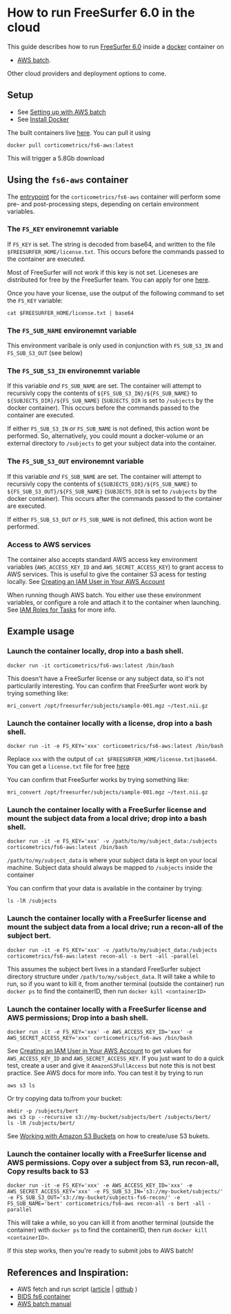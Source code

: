 # How to run FreeSurfer 6.0 in the cloud

This guide describes how to run [FreeSurfer 6.0](https://surfer.nmr.mgh.harvard.edu/fswiki/ReleaseNotes) inside a [docker](https://www.docker.com/) container on 
  - [AWS batch](https://aws.amazon.com/batch/).

Other cloud providers and deployment options to come.

## Setup

- See [Setting up with AWS batch](http://docs.aws.amazon.com/batch/latest/userguide/get-set-up-for-aws-batch.html)
- See [Install Docker](https://docs.docker.com/engine/installation/)

The built containers live [here](https://hub.docker.com/u/corticometrics/).  You can pull it using
```
docker pull corticometrics/fs6-aws:latest 
```
This will trigger a 5.8Gb download

## Using the `fs6-aws` container

The [entrypoint](./docker/entrypoint-aws.bash) for the `corticometrics/fs6-aws` container will perform some pre- and post-processing steps, depending on certain environment variables.

### The `FS_KEY` environemnt variable

If `FS_KEY` is set.  The string is decoded from base64, and written to the file `$FREESURFER_HOME/license.txt`.  This occurs before the commands passed to the container are executed.

Most of FreeSurfer will not work if this key is not set.  Liceneses are distributed for free by the FreeSurfer team.  You can apply for one [here](https://surfer.nmr.mgh.harvard.edu/registration.html).

Once you have your license, use the output of the following command to set the `FS_KEY` variable:
```
cat $FREESURFER_HOME/license.txt | base64
```

### The `FS_SUB_NAME` environemnt variable

This environment varibale is only used in conjunction with `FS_SUB_S3_IN` and `FS_SUB_S3_OUT` (see below)

### The `FS_SUB_S3_IN` environemnt variable

If this variable *and* `FS_SUB_NAME` are set.  The container will attempt to recursivly copy the contents of `${FS_SUB_S3_IN}/${FS_SUB_NAME}` to `${SUBJECTS_DIR}/${FS_SUB_NAME}` (`SUBJECTS_DIR` is set to `/subjects` by the docker container).  This occurs before the commands passed to the container are executed.  

If either `FS_SUB_S3_IN` *or* `FS_SUB_NAME` is not defined, this action wont be performed.  So, alternatively, you could mount a docker-volume or an external directory to `/subjects` to get your subject data into the container.

### The `FS_SUB_S3_OUT` environemnt variable

If this variable *and* `FS_SUB_NAME` are set.  The container will attempt to recursivly copy the contents of `${SUBJECTS_DIR}/${FS_SUB_NAME}` to `${FS_SUB_S3_OUT}/${FS_SUB_NAME}` (`SUBJECTS_DIR` is set to `/subjects` by the docker container).  This occurs after the commands passed to the container are executed.  

If either `FS_SUB_S3_OUT` *or* `FS_SUB_NAME` is not defined, this action wont be performed.  

### Access to AWS services

The container also accepts standard AWS access key environment variables (`AWS_ACCESS_KEY_ID` and `AWS_SECRET_ACCESS_KEY`) to grant access to AWS services.  This is useful to give the container S3 acess for testing locally.  See [Creating an IAM User in Your AWS Account](http://docs.aws.amazon.com/IAM/latest/UserGuide/id_users_create.html)

When running though AWS batch.  You either use these environment variables, or configure a role and attach it to the container when launching.  See [IAM Roles for Tasks](http://docs.aws.amazon.com/AmazonECS/latest/developerguide/task-iam-roles.html) for more info.

## Example usage

### Launch the container locally, drop into a bash shell.

```
docker run -it corticometrics/fs6-aws:latest /bin/bash
```

This doesn't have a FreeSurfer license or any subject data, so it's not particularily interesting.  You can confirm that FreeSurfer wont work by trying something like:

```
mri_convert /opt/freesurfer/subjects/sample-001.mgz ~/test.nii.gz
```

### Launch the container locally with a license, drop into a bash shell.

```
docker run -it -e FS_KEY='xxx' corticometrics/fs6-aws:latest /bin/bash
```

Replace `xxx` with the output of `cat $FREESURFER_HOME/license.txt|base64`.  You can get a `license.txt` file for free [here](https://surfer.nmr.mgh.harvard.edu/registration.html)

You can confirm that FreeSurfer works by trying something like:

```
mri_convert /opt/freesurfer/subjects/sample-001.mgz ~/test.nii.gz
```

### Launch the container locally with a FreeSurfer license and mount the subject data from a local drive; drop into a bash shell.

```
docker run -it -e FS_KEY='xxx' -v /path/to/my/subject_data:/subjects corticometrics/fs6-aws:latest /bin/bash
```

`/path/to/my/subject_data` is where your subject data is kept on your local machine.  Subject data should always be mapped to `/subjects` inside the container

You can confirm that your data is available in the container by trying:
```
ls -lR /subjects
```

### Launch the container locally with a FreeSurfer license and mount the subject data from a local drive; run a recon-all of the subject bert.
  
```
docker run -it -e FS_KEY='xxx' -v /path/to/my/subject_data:/subjects corticometrics/fs6-aws:latest recon-all -s bert -all -parallel
```

This assumes the subject bert lives in a standard FreeSurfer subject directory structure under `/path/to/my/subject_data`. It will take a while to run, so if you want to kill it, from another terminal (outside the container) run `docker ps` to find the containerID, then run `docker kill <containerID>`

### Launch the container locally with a FreeSurfer license and AWS permissions; Drop into a bash shell.

```
docker run -it -e FS_KEY='xxx' -e AWS_ACCESS_KEY_ID='xxx' -e AWS_SECRET_ACCESS_KEY='xxx' corticometrics/fs6-aws /bin/bash
```

See [Creating an IAM User in Your AWS Account](http://docs.aws.amazon.com/IAM/latest/UserGuide/id_users_create.html) to get values for `AWS_ACCESS_KEY_ID` and `AWS_SECRET_ACCESS_KEY`.  If you just want to do a quick test, create a user and give it `AmazonS3FullAccess` but note this is not best practice.  See AWS docs for more info.  You can test it by trying to run

```
aws s3 ls
```

Or try copying data to/from your bucket:
```
mkdir -p /subjects/bert
aws s3 cp --recursive s3://my-bucket/subjects/bert /subjects/bert/
ls -lR /subjects/bert/
```

See [Working with Amazon S3 Buckets](http://docs.aws.amazon.com/AmazonS3/latest/dev/UsingBucket.html) on how to create/use S3 bukets.

### Launch the container locally with a FreeSurfer license and AWS permissions. Copy over a subject from S3, run recon-all, Copy results back to S3

```
docker run -it -e FS_KEY='xxx' -e AWS_ACCESS_KEY_ID='xxx' -e AWS_SECRET_ACCESS_KEY='xxx' -e FS_SUB_S3_IN='s3://my-bucket/subjects/' -e FS_SUB_S3_OUT='s3://my-bucket/subjects-fs6-recon/' -e FS_SUB_NAME='bert' corticometrics/fs6-aws recon-all -s bert -all -parallel
```

This will take a while, so you can kill it from another terminal (outside the container) with `docker ps` to find the containerID, then run `docker kill <containerID>`.

If this step works, then you're ready to submit jobs to AWS batch!

## References and Inspiration:
  - AWS fetch and run script ([article](https://aws.amazon.com/blogs/compute/creating-a-simple-fetch-and-run-aws-batch-job/) | [github](https://github.com/awslabs/aws-batch-helpers/tree/master/fetch-and-run) )
  - [BIDS fs6 container](https://github.com/BIDS-Apps/freesurfer/blob/master/Dockerfile)
  - [AWS batch manual](http://docs.aws.amazon.com/batch/latest/userguide/batch_user.pdf)



